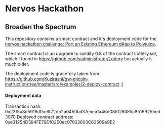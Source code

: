 # Nervos Hackathon
## Broaden the Spectrum

This repository contains a smart contract and it's deployment code for the [nervos hackathon challenge: Port an Existing Ethereum dApp to Polyjuice](https://gitcoin.co/issue/nervosnetwork/grants/8/100026214).

The smart contract is an upgrade to solidity 0.8 of the contract Lottery.sol, which I found in https://github.com/sadministrator/Lottery but actually is much older.

The deployment code is gracefully taken from https://github.com/Kuzirashi/gw-gitcoin-instruction/tree/master/src/examples/2-deploy-contract ;)

#### Deployment data

Transaction hash: 0x23f5a8d5916df5c6f72d52a0450bd37ebea1a46d085128085a85169255ed3070
Deployed contract address: 0xe31254D594FE79Df02E0ec07032603C62509e9E2
